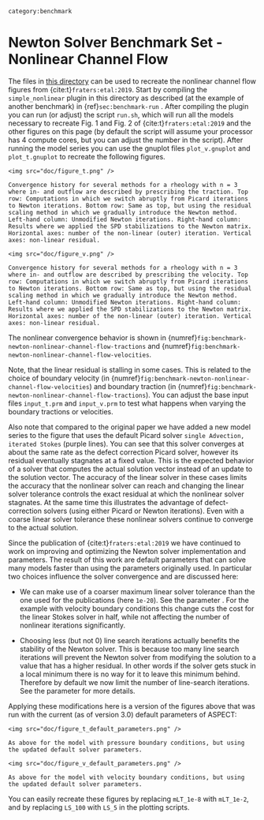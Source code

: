 ```{tags}
category:benchmark
```

# Newton Solver Benchmark Set - Nonlinear Channel Flow

The files in [this directory](https://github.com/geodynamics/aspect/tree/main/benchmarks/newton_solver_benchmark_set/nonlinear_channel_flow)
can be used to recreate the nonlinear channel flow figures from
{cite:t}`fraters:etal:2019`.
Start by compiling the `simple_nonlinear` plugin in this directory as described (at the example of another benchmark)
in {ref}`sec:benchmark-run` .
After compiling the plugin you can run (or adjust) the script `run.sh`, which will run all the models necessary
to recreate Fig. 1 and Fig. 2 of {cite:t}`fraters:etal:2019` and the other figures on this page
(by default the script will assume your processor has 4 compute cores, but you can adjust the number in the script).
After running the model series you can use the gnuplot files `plot_v.gnuplot` and `plot_t.gnuplot` to recreate the following figures.

```{figure-md} fig:benchmark-newton-nonlinear-channel-flow-tractions
<img src="doc/figure_t.png" />

Convergence history for several methods for a rheology with n = 3 where in- and outflow are described by prescribing the traction. Top row: Computations in which we switch abruptly from Picard iterations to Newton iterations. Bottom row: Same as top, but using the residual scaling method in which we gradually introduce the Newton method. Left-hand column: Unmodified Newton iterations. Right-hand column: Results where we applied the SPD stabilizations to the Newton matrix. Horizontal axes: number of the non-linear (outer) iteration. Vertical axes: non-linear residual.
```

```{figure-md} fig:benchmark-newton-nonlinear-channel-flow-velocities
<img src="doc/figure_v.png" />

Convergence history for several methods for a rheology with n = 3 where in- and outflow are described by prescribing the velocity. Top row: Computations in which we switch abruptly from Picard iterations to Newton iterations. Bottom row: Same as top, but using the residual scaling method in which we gradually introduce the Newton method. Left-hand column: Unmodified Newton iterations. Right-hand column: Results where we applied the SPD stabilizations to the Newton matrix. Horizontal axes: number of the non-linear (outer) iteration. Vertical axes: non-linear residual.
```

The nonlinear convergence behavior is shown in {numref}`fig:benchmark-newton-nonlinear-channel-flow-tractions` and {numref}`fig:benchmark-newton-nonlinear-channel-flow-velocities`.

Note, that the linear residual is stalling in some cases. This is related to the choice of boundary velocity (in {numref}`fig:benchmark-newton-nonlinear-channel-flow-velocities`)
and boundary traction (in {numref}`fig:benchmark-newton-nonlinear-channel-flow-tractions`). You can adjust the base input files `input_t.prm` and `input_v.prm` to
test what happens when varying the boundary tractions or velocities.

Also note that compared to the original paper we have added a new model series to the figure that uses the default Picard solver `single Advection, iterated Stokes` (purple lines). You can see that this solver converges at about the same rate as the defect correction Picard solver, however its residual eventually stagnates at a fixed value. This is the expected behavior of a solver that computes the actual solution vector instead of an update to the solution vector. The accuracy of the linear solver in these cases limits the accuracy that the nonlinear solver can reach and changing the linear solver tolerance controls the exact residual at which the nonlinear solver stagnates. At the same time this illustrates the advantage of defect-correction solvers (using either Picard or Newton iterations). Even with a coarse linear solver tolerance these nonlinear solvers continue to converge to the actual solution.

Since the publication of {cite:t}`fraters:etal:2019` we have continued to work on improving and optimizing the Newton solver implementation and parameters. The result of this work are default parameters that can solve many models faster than using the parameters originally used. In particular two choices influence the solver convergence and are discussed here:

- We can make use of a coarser maximum linear solver tolerance than the one used for the publications (here `1e-20`). See the parameter [](parameters:Solver_20parameters/Newton_20solver_20parameters/Maximum_20linear_20Stokes_20solver_20tolerance). For the example with velocity boundary conditions this change cuts the cost for the linear Stokes solver in half, while not affecting the number of nonlinear iterations significantly.

- Choosing less (but not 0) line search iterations actually benefits the stability of the Newton solver. This is because too many line search iterations will prevent the Newton solver from modifying the solution to a value that has a higher residual. In other words if the solver gets stuck in a local minimum there is no way for it to leave this minimum behind. Therefore by default we now limit the number of line-search iterations. See the parameter [](parameters:Solver_20parameters/Newton_20solver_20parameters/Max_20Newton_20line_20search_20iterations) for more details.

Applying these modifications here is a version of the figures above that was run with the current (as of version 3.0) default parameters of ASPECT:

```{figure-md} fig:benchmark-newton-nonlinear-channel-flow-tractions-default-parameters
<img src="doc/figure_t_default_parameters.png" />

As above for the model with pressure boundary conditions, but using the updated default solver parameters.
```

```{figure-md} fig:benchmark-newton-nonlinear-channel-flow-velocities-default-parameters
<img src="doc/figure_v_default_parameters.png" />

As above for the model with velocity boundary conditions, but using the updated default solver parameters.
```

You can easily recreate these figures by replacing `mLT_1e-8` with `mLT_1e-2`, and by replacing `LS_100` with `LS_5` in the plotting scripts.
